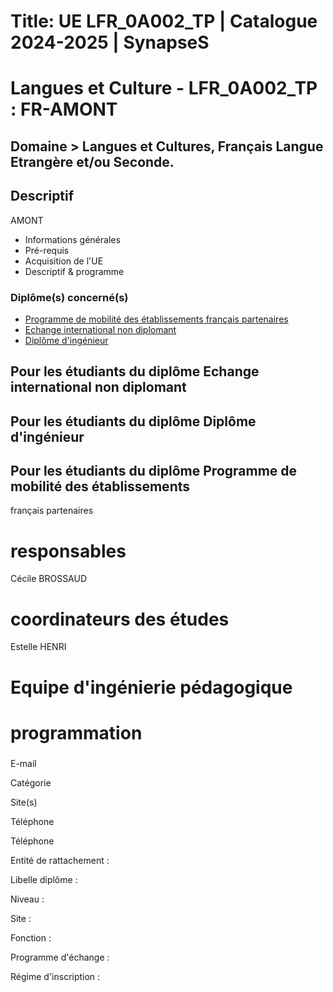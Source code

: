 # Title: UE LFR_0A002_TP | Catalogue 2024-2025 | SynapseS

#  [ ](/catalogue/2024-2025) Langues et Culture \- LFR_0A002_TP : FR-AMONT

## Domaine > Langues et Cultures, Français Langue Etrangère et/ou Seconde.

## Descriptif

AMONT

  * Informations générales
  * Pré-requis
  * Acquisition de l'UE
  * Descriptif & programme

### Diplôme(s) concerné(s)

  * [Programme de mobilité des établissements français partenaires](/catalogue/2024-2025/diplome/2063/PEF-programme-de-mobilite-des-etablissements-francais-partenaires)
  * [Echange international non diplomant](/catalogue/2024-2025/diplome/1/PEI-echange-international-non-diplomant)
  * [Diplôme d'ingénieur](/catalogue/2024-2025/diplome/4/ING-diplome-d-ingenieur)

## Pour les étudiants du diplôme Echange international non diplomant

## Pour les étudiants du diplôme Diplôme d'ingénieur

## Pour les étudiants du diplôme Programme de mobilité des établissements
français partenaires

# responsables

Cécile BROSSAUD

# coordinateurs des études

Estelle HENRI

# Equipe d'ingénierie pédagogique

# programmation

###

E-mail

Catégorie

Site(s)

Téléphone

Téléphone

Entité de rattachement :

Libelle diplôme :

Niveau :

Site :

Fonction :

Programme d'échange :

Régime d'inscription :

